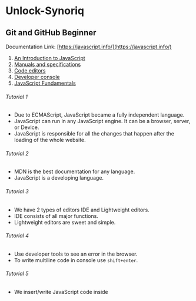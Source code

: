 # Unlock-Synoriq

## Git and GitHub Beginner
Documentation Link: [https://javascript.info/](https://javascript.info/)

1. [An Introduction to JavaScript](#tutorial-1)
2. [Manuals and specifications](#tutorial-2)
3. [Code editors](#tutorial-3)
4. [Developer console](#tutorial-4)
5. [JavaScript Fundamentals](#tutorial-5)

###### Tutorial 1
* Due to ECMAScript, JavaScript became a fully independent language.
* JavaScript can run in any JavaScript engine. It can be a browser, server, or Device.
* JavaScript is responsible for all the changes that happen after the loading of the whole website.
###### Tutorial 2
* MDN is the best documentation for any language.
* JavaScript is a developing language.
###### Tutorial 3
* We have 2 types of editors IDE and Lightweight editors.
* IDE consists of all major functions.
* Lightweight editors are sweet and simple.
###### Tutorial 4
* Use developer tools to see an error in the browser.
* To write multiline code in console use `shift+enter`.
###### Tutorial 5
* We insert/write JavaScript code inside <script> tag.
* JavaScript interprets the line break as an “implicit” semicolon. This is called an automatic semicolon insertion.
* We use `//` for single line comment and `/* */` for multiline comment.
* We can't use a nested multiline comment.
